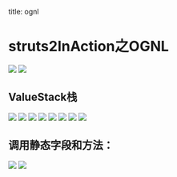title: ognl 

#  struts2InAction之OGNL 
![](/data/dokuwiki/pasted/20150721-083916.png)
![](/data/dokuwiki/pasted/20150721-083956.png)
##  ValueStack栈 
![](/data/dokuwiki/pasted/20150721-084131.png)
![](/data/dokuwiki/pasted/20150721-084147.png)
![](/data/dokuwiki/pasted/20150721-084236.png)
![](/data/dokuwiki/pasted/20150721-084301.png)
![](/data/dokuwiki/pasted/20150721-084330.png)
![](/data/dokuwiki/pasted/20150721-084410.png)
![](/data/dokuwiki/pasted/20150721-084439.png)
![](/data/dokuwiki/pasted/20150721-084456.png)
##  调用静态字段和方法： 
![](/data/dokuwiki/pasted/20150721-084632.png)
![](/data/dokuwiki/pasted/20150721-090037.png)
